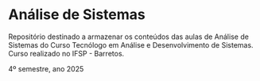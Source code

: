 # Análise de Sistemas

Repositório destinado a armazenar os conteúdos das aulas de Análise de Sistemas do Curso Tecnólogo em Análise e Desenvolvimento de Sistemas. Curso realizado no IFSP - Barretos.

4º semestre, ano 2025
